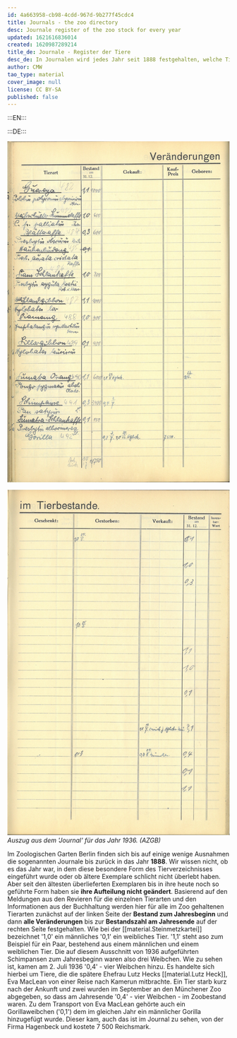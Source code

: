 ```yaml
---
id: 4a663958-cb98-4cdd-967d-9b277f45cdc4
title: Journals - the zoo directory
desc: Journale register of the zoo stock for every year
updated: 1621616836014
created: 1620987289214
title_de: Journale - Register der Tiere
desc_de: In Journalen wird jedes Jahr seit 1888 festgehalten, welche Tiere in den Zoo kamen oder ihn verließen.
author: CMW
tao_type: material
cover_image: null
license: CC BY-SA
published: false
---
```



:::EN:::


:::DE:::

![Linke Seite des Journals](images\cmw\Journal_1936_l.jpg)

![Rechte Seite des Journals](images\cmw\Journal_1936_r.jpg)
_Auszug aus dem 'Journal' für das Jahr 1936. (AZGB)_

Im Zoologischen Garten Berlin finden sich bis auf einige wenige Ausnahmen die sogenannten Journale bis zurück in das Jahr **1888**. Wir wissen nicht, ob es das Jahr war, in dem diese besondere Form des Tierverzeichnisses eingeführt wurde oder ob ältere Exemplare schlicht nicht überlebt haben. Aber seit den ältesten überlieferten Exemplaren bis in ihre heute noch so geführte Form haben sie **ihre Aufteilung nicht geändert**. Basierend auf den Meldungen aus den Revieren für die einzelnen Tierarten und den Informationen aus der Buchhaltung werden hier für alle im Zoo gehaltenen Tierarten zunächst auf der linken Seite der **Bestand zum Jahresbeginn** und dann **alle Veränderungen** bis zur **Bestandszahl am Jahresende** auf der rechten Seite festgehalten. Wie bei der [[material.Steinmetzkartei]] bezeichnet '1,0' ein männliches '0,1' ein weibliches Tier. '1,1' steht aso zum Beispiel für ein Paar, bestehend aus einem männlichen und einem weiblichen Tier. Die auf diesem Ausschnitt von 1936 aufgeführten Schimpansen zum Jahresbeginn waren also drei Weibchen. Wie zu sehen ist, kamen am 2. Juli 1936 '0,4' - vier Weibchen hinzu. Es handelte sich hierbei um Tiere, die die spätere Ehefrau Lutz Hecks [[material.Lutz Heck]], Eva MacLean von einer Reise nach Kamerun mitbrachte. Ein Tier starb kurz nach der Ankunft und zwei wurden im September an den Münchener Zoo abgegeben, so dass am Jahresende '0,4' - vier Weibchen - im Zoobestand waren.
Zu dem Transport von Eva MacLean gehörte auch ein Gorillaweibchen ('0,1') dem im gleichen Jahr ein männlicher Gorilla hinzugefügt wurde. Dieser kam, auch das ist im Journal zu sehen, von der Firma Hagenbeck und kostete 7 500 Reichsmark.